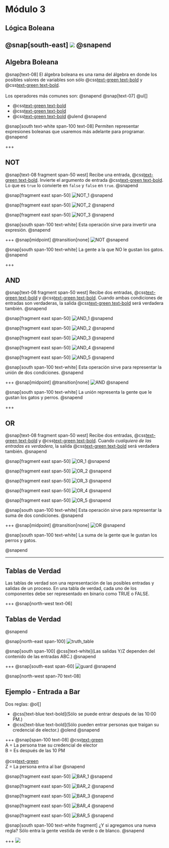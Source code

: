 # Módulo 3
## Lógica Boleana
@snap[south-east]
![](assets/img/binary_watch.png)
@snapend
---
## Algebra Boleana
@snap[text-08]
El álgebra boleana es una rama del álgebra en donde los posibles valores de variables son sólo @css[text-green text-bold](verdadero) y @css[text-green text-bold](falso).
<br><br>
Los operadores más comunes son:
@snapend
@snap[text-07]
@ul[]
* @css[text-green text-bold](NOT) 
* @css[text-green text-bold](OR)
* @css[text-green text-bold](AND)
@ulend
@snapend

@snap[south text-white span-100 text-08]
Permiten representar expresiones boleanas que usaremos más adelante para programar.
@snapend 

+++
## NOT
@snap[text-08 fragment span-50 west]
Recibe una entrada, @css[text-green text-bold](E1). Invierte el argumento de entrada @css[text-green text-bold](E1). Lo que es ``true`` lo convierte en ``false`` y ``false`` en ``true``.
@snapend

@snap[fragment east span-50]
![NOT_1](assets/data/NOT_1.png)
@snapend

@snap[fragment east span-50]
![NOT_2](assets/data/NOT_2.png)
@snapend

@snap[fragment east span-50]
![NOT_3](assets/data/NOT_3.png)
@snapend

@snap[south span-100 text-white]
Esta operación sirve para invertir una expresión.
@snapend

+++
@snap[midpoint]
@transition[none]
![NOT](assets/img/NOT.png)
@snapend

@snap[south span-100 text-white]
La gente a la que NO le gustan los gatos.
@snapend


+++
## AND
@snap[text-08 fragment span-50 west]
Recibe dos entradas, @css[text-green text-bold](E1) y @css[text-green text-bold](E2). Cuando ambas condiciones de entradas son verdaderas, la salida @css[text-green text-bold](S1) será verdadera también.
@snapend

@snap[fragment east span-50]
![AND_1](assets/data/AND_1.png)
@snapend

@snap[fragment east span-50]
![AND_2](assets/data/AND_2.png)
@snapend

@snap[fragment east span-50]
![AND_3](assets/data/AND_3.png)
@snapend

@snap[fragment east span-50]
![AND_4](assets/data/AND_4.png)
@snapend

@snap[fragment east span-50]
![AND_5](assets/data/AND_5.png)
@snapend

@snap[south span-100 text-white]
Esta operación sirve para representar la unión de dos condiciones.
@snapend

+++
@snap[midpoint]
@transition[none]
![AND](assets/img/AND.png)
@snapend

@snap[south span-100 text-white]
La unión representa la gente que le gustan los gatos y perros.
@snapend

+++
## OR

@snap[text-08 fragment span-50 west]
Recibe dos entradas, @css[text-green text-bold](E1) y @css[text-green text-bold](E2). Cuando _cualquiera de las entradas es verdadera_, la salida @css[text-green text-bold](S1) será verdadera también.
@snapend

@snap[fragment east span-50]
![OR_1](assets/data/OR_1.png)
@snapend

@snap[fragment east span-50]
![OR_2](assets/data/OR_2.png)
@snapend

@snap[fragment east span-50]
![OR_3](assets/data/OR_3.png)
@snapend

@snap[fragment east span-50]
![OR_4](assets/data/OR_4.png)
@snapend

@snap[fragment east span-50]
![OR_5](assets/data/OR_5.png)
@snapend


@snap[south span-100 text-white]
Esta operación sirve para representar la suma de dos condiciones.
@snapend

+++
@snap[midpoint]
@transition[none]
![OR](assets/img/OR.png)
@snapend

@snap[south span-100 text-white]
La suma de la gente que le gustan los perros y gatos.

@snapend

---
## Tablas de Verdad
Las tablas de verdad son una representación de las posibles entradas y salidas de un proceso. En una tabla de verdad, cada uno de los componentes debe ser representado en binario como TRUE o FALSE.

+++
@snap[north-west text-06]
## Tablas de Verdad
@snapend


@snap[north-east span-100]
![truth_table](assets/img/truth_table.png)

@snap[south span-100]
@css[text-white](Las salidas Y/Z dependen del contenido de las entradas ABC.)
@snapend

+++
@snap[south-east span-60]
![guard](assets/img/guard.png)
@snapend

@snap[north-west span-70 text-08]
## Ejemplo - Entrada a Bar
Dos reglas:
@ol[]
* @css[text-blue text-bold](Sólo se puede entrar después de las 10:00 PM.)
* @css[text-blue text-bold](Sólo pueden entrar personas que traigan su credencial de elector.)
@olend
@snapend

+++
@snap[span-100 text-08]
@css[text-green](Entradas:) <br>
A = La persona trae su credencial de elector <br>
B = Es después de las 10 PM<br>
<br>
@css[text-green](Salidas:)<br>
Z = La persona entra al bar
@snapend

@snap[fragment east span-50]
![BAR_1](assets/img/bar_1.png)
@snapend

@snap[fragment east span-50]
![BAR_2](assets/img/bar_2.png)
@snapend

@snap[fragment east span-50]
![BAR_3](assets/img/bar_3.png)
@snapend

@snap[fragment east span-50]
![BAR_4](assets/img/bar_4.png)
@snapend

@snap[fragment east span-50]
![BAR_5](assets/img/bar_5.png)
@snapend

@snap[south span-100 text-white fragment]
¿Y si agregamos una nueva regla? Sólo entra la gente vestida de verde o de blanco.
@snapend

+++
![](assets/img/bar_2nd_example.png)